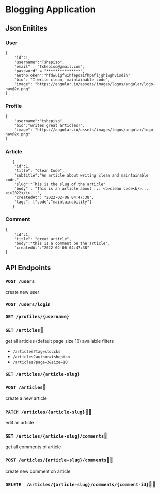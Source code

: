 # Blogging Application

## Json Enitites

### User

    {
	    "id":1,
	    "username":"Tshepiso",
	    "email" : "tshepiso@gmail.com",
	    "password" = "***************",
	    "authoToken":"hfdwuigfwihfepoaifhpafijghiwghvisdih"
	    "bio": "I write clean, maintainable code",
	    "image": "https://angular.io/assets/images/logos/angular/logo-nav@2x.png"
    }
### Profile

    {
	    "username":"tshepiso",
	    "bio":"writes great articles!",
	    "image": "https://angular.io/assets/images/logos/angular/logo-nav@2x.png"
	}


### Article

       {
        "id":1,
		"title": "Clean Code",
		"subtitle":"An article about writing clean and maintainable code.",
		"slug":"This is the slug of the article"
		"body" : "This is an article about ... <b>clean code<b/>...<i>2022</i>...",
		"createdAt": "2022-02-06 04:47:38",
		"tags": ["code","maintainability"]
	   }
### Comment

    {
	    "id":1,
	    "title": "great article",
	    "body":"this is a comment on the article",
	    "createdAt":"2022-02-06 04:47:38"
    }


## API Endpoints
### `POST /users`
create new user
### `POST /users/login`

### `GET /profiles/{username}`

### `GET /articles`📃
get all articles (default page size 10)
available filters

- `/articles?tag=stoccks`
-  `/articles?author=tshepiso`
-  `/articles?page=3&size=10`
###  `GET /articles/{article-slug}`
### `POST /articles`🔐
create a new article

### `PATCH /articles/{article-slug}`🔐👤
edit an article
### `GET /articles/{article-slug}/comments`📃
get all comments of article
### `POST /articles/{article-slug}/comments`🔐👤
create new comment on article

### `DELETE  /articles/{article-slug}/comments/{comment-id}`🔐👤
